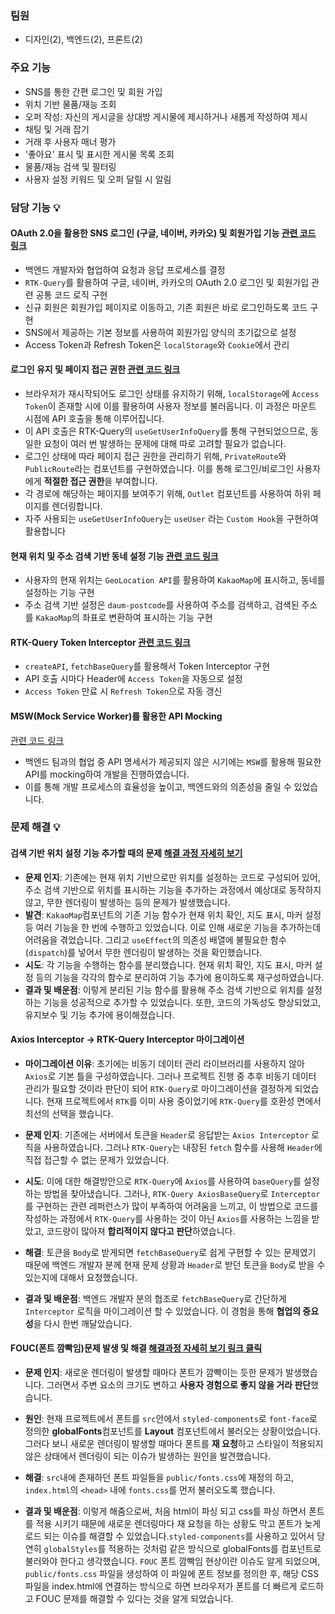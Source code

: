 ### 팀원
- 디자인(2), 백엔드(2), 프론트(2)

### 주요 기능
- SNS를 통한 간편 로그인 및 회원 가입
- 위치 기반 물품/재능 조회
- 오퍼 작성: 자신의 게시글을 상대방 게시물에 제시하거나 새롭게 작성하여 제시
- 채팅 및 거래 잡기
- 거래 후 사용자 매너 평가
- '좋아요' 표시 및 표시한 게시물 목록 조회
- 물품/재능 검색 및 필터링
- 사용자 설정 키워드 및 오퍼 달릴 시 알림

### 담당 기능 💡
#### OAuth 2.0을 활용한 SNS 로그인 (구글, 네이버, 카카오) 및 회원가입 기능 [관련 코드 링크](https://github.com/trade-market/trade-market-FE/blob/dev/src/store/api/authApiSlice.ts)
- 백엔드 개발자와 협업하여 요청과 응답 프로세스를 결정
- ```RTK-Query```를 활용하여 구글, 네이버, 카카오의 OAuth 2.0 로그인 및 회원가입 관련 공통 코드 로직 구현
- 신규 회원은 회원가입 페이지로 이동하고, 기존 회원은 바로 로그인하도록 코드 구현
- SNS에서 제공하는 기본 정보를 사용하여 회원가입 양식의 초기값으로 설정
- Access Token과 Refresh Token은 ```localStorage```와 ```Cookie```에서 관리
#### 로그인 유지 및 페이지 접근 권한 [관련 코드 링크](https://github.com/trade-market/trade-market-FE/blob/dev/src/components/PrivateRoute.tsx)
- 브라우저가 재시작되어도 로그인 상태를 유지하기 위해, ```localStorage```에 ```Access Token```이 존재할 시에 이를 활용하여 사용자 정보를 불러옵니다. 이 과정은 마운트 시점에 API 호출을 통해 이루어집니다.
- 이 API 호출은 RTK-Query의 ```useGetUserInfoQuery```를 통해 구현되었으므로, 동일한 요청이 여러 번 발생하는 문제에 대해 따로 고려할 필요가 없습니다.
- 로그인 상태에 따라 페이지 접근 권한을 관리하기 위해, ```PrivateRoute```와 ```PublicRoute```라는 컴포넌트를 구현하였습니다. 이를 통해 로그인/비로그인 사용자에게 **적절한 접근 권한**을 부여합니다.
- 각 경로에 해당하는 페이지를 보여주기 위해, ```Outlet``` 컴포넌트를 사용하여 하위 페이지를 렌더링합니다.
- 자주 사용되는 ```useGetUserInfoQuery```는 ```useUser``` 라는 ```Custom Hook```을 구현하여 활용합니다
#### 현재 위치 및 주소 검색 기반 동네 설정 기능 [관련 코드 링크](https://github.com/trade-market/trade-market-FE/blob/dev/src/components/common/ProfileSetupForm/KakaoMap/KakaoMap.tsx)
- 사용자의 현재 위치는 ```GeoLocation API```를 활용하여 ```KakaoMap```에 표시하고, 동네를 설정하는 기능 구현
- 주소 검색 기반 설정은 ```daum-postcode```를 사용하여 주소를 검색하고, 검색된 주소를 ```KakaoMap```의 좌표로 변환하여 표시하는 기능 구현
#### RTK-Query Token Interceptor [관련 코드 링크](https://github.com/trade-market/trade-market-FE/blob/dev/src/store/api/apiSlice.ts)
- ```createAPI```, ```fetchBaseQuery```를 활용해서 Token Interceptor 구현
- API 호출 시마다 Header에 ```Access Token```을 자동으로 설정
- ```Access Token``` 만료 시 ```Refresh Token```으로 자동 갱신
#### MSW(Mock Service Worker)를 활용한 API Mocking
[관련 코드 링크](https://github.com/trade-market/trade-market-FE/blob/dev/src/mocks/handlers.ts)
- 백엔드 팀과의 협업 중 API 명세서가 제공되지 않은 시기에는 ```MSW```를 활용해 필요한 API를 mocking하여 개발을 진행하였습니다.
- 이를 통해 개발 프로세스의 효율성을 높이고, 백엔드와의 의존성을 줄일 수 있었습니다.

### 문제 해결 💡
#### 검색 기반 위치 설정 기능 추가할 때의 문제 [해결 과정 자세히 보기](https://dot-amber-1d1.notion.site/b27fd90a02084d8993156a5c6e124397?pvs=4)
- **문제 인지**: 기존에는 현재 위치 기반으로만 위치를 설정하는 코드로 구성되어 있어, 주소 검색 기반으로 위치를 표시하는 기능을 추가하는 과정에서 예상대로 동작하지 않고, 무한 렌더링이 발생하는 등의 문제가 발생했습니다. 
- **발견**: ```KakaoMap```컴포넌트의 기존 기능 함수가 현재 위치 확인, 지도 표시, 마커 설정 등 여러 기능을 한 번에 수행하고 있었습니다. 이로 인해 새로운 기능을 추가하는데 어려움을 겪었습니다.
그리고 ```useEffect```의 의존성 배열에 불필요한 함수(```dispatch```)를 넣어서 무한 렌더링이 발생하는 것을 확인했습니다.
- **시도**: 각 기능을 수행하는 함수를 분리했습니다. 현재 위치 확인, 지도 표시, 마커 설정 등의 기능을 각각의 함수로 분리하여 기능 추가에 용이하도록 재구성하였습니다.
- **결과 및 배운점**: 이렇게 분리된 기능 함수를 활용해 주소 검색 기반으로 위치를 설정하는 기능을 성공적으로 추가할 수 있었습니다. 또한, 코드의 가독성도 향상되었고, 유지보수 및 기능 추가에 용이해졌습니다.

#### Axios Interceptor -> RTK-Query Interceptor 마이그레이션
- **마이그레이션 이유**: 초기에는 비동기 데이터 관리 라이브러리를 사용하지 않아 ```Axios```로 기본 틀을 구성하였습니다. 그러나 프로젝트 진행 중 추후 비동기 데이터 관리가 필요할 것이라 판단이 되어 ```RTK-Query```로 마이그레이션을 결정하게 되었습니다. 현재 프로젝트에서 ```RTK```를 이미 사용 중이었기에 ```RTK-Query```를 호환성 면에서 최선의 선택을 했습니다.

- **문제 인지**: 기존에는 서버에서 토큰을 ```Header```로 응답받는 ```Axios Interceptor``` 로직을 사용하였습니다. 그러나 ```RTK-Query```는 내장된 ```fetch``` 함수를 사용해 ```Header```에 직접 접근할 수 없는 문제가 있었습니다.

- **시도**: 이에 대한 해결방안으로 ```RTK-Query```에 ```Axios```를 사용하여 ```baseQuery```를 설정하는 방법을 찾아냈습니다. 그러나, ```RTK-Query AxiosBaseQuery```로 ```Interceptor```를 구현하는 관련 레퍼런스가 많이 부족하여 어려움을 느끼고, 이 방법으로 코드를 작성하는 과정에서 ```RTK-Query```를 사용하는 것이 아닌 ```Axios```를 사용하는 느낌을 받았고, 코드량이 많아져 **합리적이지 않다고 판단**하였습니다. 

- **해결**: 토큰을 ```Body```로 받게되면 ```fetchBaseQuery```로 쉽게 구현할 수 있는 문제였기 때문에 백엔드 개발자 분께 현재 문제 상황과 ```Header```로 받던 토큰을 ```Body```로 받을 수 있는지에 대해서 요청했습니다.

- **결과 및 배운점**: 백엔드 개발자 분의 협조로 ```fetchBaseQuery```로 간단하게 ```Interceptor``` 로직을 마이그레이션 할 수 있었습니다. 이 경험을 통해 **협업의 중요성**을 다시 한번 깨달았습니다.

#### FOUC(폰트 깜빡임)문제 발생 및 해결 [해결과정 자세히 보기 링크 클릭](https://dot-amber-1d1.notion.site/FOUC-6618ab9ac37f408d98bfe275643bb960)
- **문제 인지**: 새로운 렌더링이 발생할 때마다 폰트가 깜빡이는 듯한 문제가 발생했습니다. 그러면서 주변 요소의 크기도 변하고 **사용자 경험으로 좋지 않을 거라 판단**했습니다.

- **원인**: 현재 프로젝트에서 폰트를 ```src```안에서 ```styled-components```로 ```font-face```로 정의한 **globalFonts**컴포넌트를 **Layout** 컴포넌트에서 불러오는 상황이었습니다.
그러다 보니 새로운 렌더링이 발생할 때마다 폰트를 **재 요청**하고 스타일이 적용되지 않은 상태에서 렌더링이 되는 이슈가 발생하는 원인을 발견했습니다.

- **해결**: ```src```내에 존재하던 폰트 파일들을 ```public/fonts.css```에 재정의 하고, ```index.html```의 ```<head>``` 내에 ```fonts.css```를 먼저 불러오도록 했습니다.

- **결과 및 배운점**: 이렇게 해줌으로써, 처음 html이 파싱 되고 css를 파싱 하면서 폰트를 적용 시키기 때문에 새로운 렌더링마다 재 요청을 하는 상황도 막고 폰트가 늦게 로드 되는 이슈를 해결할 수 있었습니다.```styled-components```를 사용하고 있어서 당연히 ```globalStyles```를 적용하는 것처럼 같은 방식으로 globalFonts를 컴포넌트로 불러와야 한다고 생각했습니다.
```FOUC``` 폰트 깜빡임 현상이란 이슈도 알게 되었으며, ```public/fonts.css``` 파일을 생성하여 이 파일에 폰트 정보를 정의한 후, 해당 CSS 파일을 index.html에 연결하는 방식으로 하면 브라우저가 폰트를 더 빠르게 로드하고 FOUC 문제를 해결할 수 있다는 것을 알게 되었습니다.